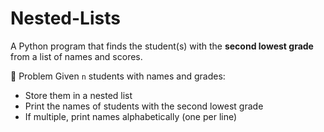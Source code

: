 # Nested-Lists
A Python program that finds the student(s) with the **second lowest grade** from a list of names and scores.

📘 Problem
Given `n` students with names and grades:
- Store them in a nested list
- Print the names of students with the second lowest grade
- If multiple, print names alphabetically (one per line)
